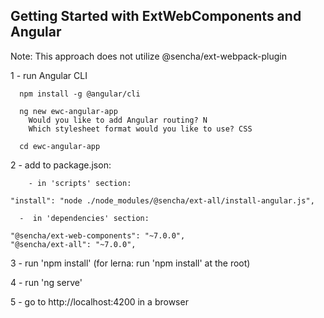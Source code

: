 ## Getting Started with ExtWebComponents and Angular

  Note:  This approach does not utilize @sencha/ext-webpack-plugin

  1 - run Angular CLI

      npm install -g @angular/cli

      ng new ewc-angular-app
        Would you like to add Angular routing? N
        Which stylesheet format would you like to use? CSS
      
      cd ewc-angular-app

  2 - add to package.json:

        - in 'scripts' section:

    "install": "node ./node_modules/@sencha/ext-all/install-angular.js",

      -  in 'dependencies' section: 

    "@sencha/ext-web-components": "~7.0.0",
    "@sencha/ext-all": "~7.0.0",

  3 - run 'npm install' (for lerna: run 'npm install' at the root)

  4 - run 'ng serve'

  5 - go to http://localhost:4200 in a browser
